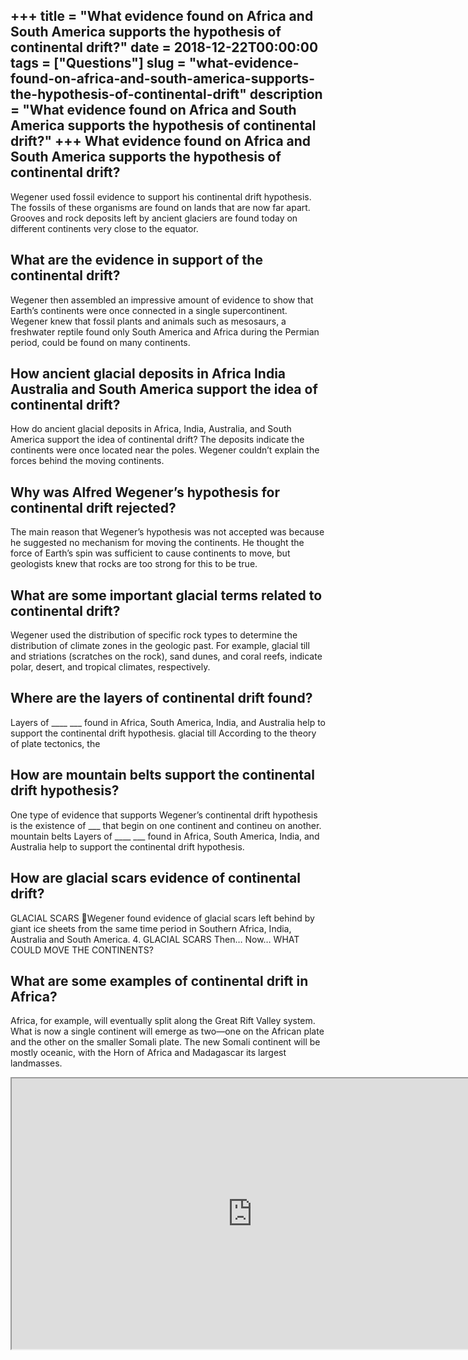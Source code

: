 +++
title = "What evidence found on Africa and South America supports the hypothesis of continental drift?"
date = 2018-12-22T00:00:00
tags = ["Questions"]
slug = "what-evidence-found-on-africa-and-south-america-supports-the-hypothesis-of-continental-drift"
description = "What evidence found on Africa and South America supports the hypothesis of continental drift?"
+++
What evidence found on Africa and South America supports the hypothesis of continental drift?
---------------------------------------------------------------------------------------------

Wegener used fossil evidence to support his continental drift hypothesis. The fossils of these organisms are found on lands that are now far apart. Grooves and rock deposits left by ancient glaciers are found today on different continents very close to the equator.

What are the evidence in support of the continental drift?
----------------------------------------------------------

Wegener then assembled an impressive amount of evidence to show that Earth’s continents were once connected in a single supercontinent. Wegener knew that fossil plants and animals such as mesosaurs, a freshwater reptile found only South America and Africa during the Permian period, could be found on many continents.

How ancient glacial deposits in Africa India Australia and South America support the idea of continental drift?
---------------------------------------------------------------------------------------------------------------

How do ancient glacial deposits in Africa, India, Australia, and South America support the idea of continental drift? The deposits indicate the continents were once located near the poles. Wegener couldn’t explain the forces behind the moving continents.

Why was Alfred Wegener’s hypothesis for continental drift rejected?
-------------------------------------------------------------------

The main reason that Wegener’s hypothesis was not accepted was because he suggested no mechanism for moving the continents. He thought the force of Earth’s spin was sufficient to cause continents to move, but geologists knew that rocks are too strong for this to be true.

What are some important glacial terms related to continental drift?
-------------------------------------------------------------------

Wegener used the distribution of specific rock types to determine the distribution of climate zones in the geologic past. For example, glacial till and striations (scratches on the rock), sand dunes, and coral reefs, indicate polar, desert, and tropical climates, respectively.

Where are the layers of continental drift found?
------------------------------------------------

Layers of \_\_\_\_ \_\_\_ found in Africa, South America, India, and Australia help to support the continental drift hypothesis. glacial till According to the theory of plate tectonics, the

How are mountain belts support the continental drift hypothesis?
----------------------------------------------------------------

One type of evidence that supports Wegener’s continental drift hypothesis is the existence of \_\_\_ that begin on one continent and contineu on another. mountain belts Layers of \_\_\_\_ \_\_\_ found in Africa, South America, India, and Australia help to support the continental drift hypothesis.

How are glacial scars evidence of continental drift?
----------------------------------------------------

GLACIAL SCARS Wegener found evidence of glacial scars left behind by giant ice sheets from the same time period in Southern Africa, India, Australia and South America. 4. GLACIAL SCARS Then… Now… WHAT COULD MOVE THE CONTINENTS?

What are some examples of continental drift in Africa?
------------------------------------------------------

Africa, for example, will eventually split along the Great Rift Valley system. What is now a single continent will emerge as two—one on the African plate and the other on the smaller Somali plate. The new Somali continent will be mostly oceanic, with the Horn of Africa and Madagascar its largest landmasses.

<iframe allow="accelerometer; autoplay; clipboard-write; encrypted-media; gyroscope; picture-in-picture" allowfullscreen="" class="__youtube_prefs__  epyt-is-override  no-lazyload" data-no-lazy="1" data-origheight="433" data-origwidth="770" data-skipgform_ajax_framebjll="" height="433" id="_ytid_40520" loading="lazy" src="https://www.youtube.com/embed/IH6AC3FzPMw?enablejsapi=1&autoplay=0&cc_load_policy=0&cc_lang_pref=&iv_load_policy=1&loop=0&modestbranding=0&rel=1&fs=1&playsinline=0&autohide=2&theme=dark&color=red&controls=1&" title="YouTube player" width="770"></iframe>